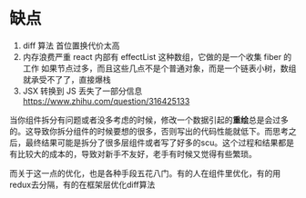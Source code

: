 # 缺点
1. diff 算法
首位置换代价太高
2. 内存浪费严重
react 内部有 effectList 这种数组，它做的是一个收集 fiber 的工作
如果节点过多，而且这些几点不是个普通对象，而是一个链表小树，数组就承受不了了，直接爆栈
3. JSX 转换到 JS 丢失了一部分信息
https://www.zhihu.com/question/316425133

当你组件拆分有问题或者没多考虑的时候，修改一个数据引起的**重绘**总是会过多的。这导致你拆分组件的时候要想的很多，否则写出的代码性能就低下。而思考之后，最终结果可能是拆分了很多层组件或者写了好多的scu。这个过程和结果都是有比较大的成本的，导致对新手不友好，老手有时候又觉得有些繁琐。

而关于这一点的优化，也是各种手段五花八门。有的人在组件里优化，有的用redux去分隔，有的在框架层优化diff算法
